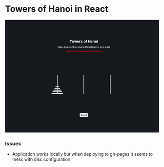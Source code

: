 # Towers of Hanoi in React

![React](https://github.com/kkemmere/towersofhanoi-react/blob/main/hanoiGUI.PNG)
<br/>

### Issues
- Application works locally but when deploying to gh-pages it seems to mess with disc configuration
